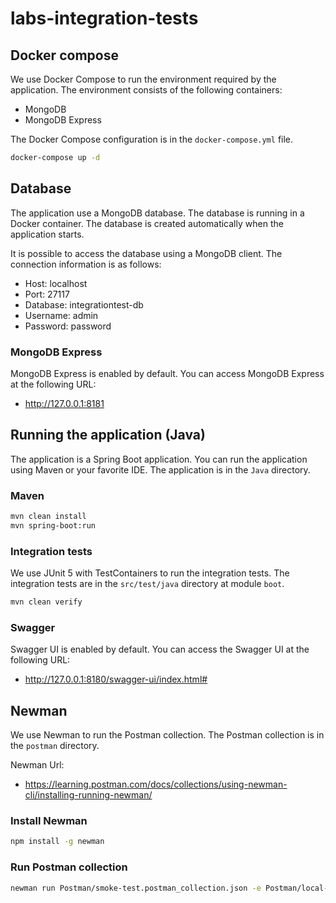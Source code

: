 # labs-integration-tests

## Docker compose

We use Docker Compose to run the environment required by the application. The environment consists of the following
containers:

* MongoDB
* MongoDB Express

The Docker Compose configuration is in the `docker-compose.yml` file.

```bash
docker-compose up -d
```

## Database

The application use a MongoDB database. The database is running in a Docker container.
The database is created automatically when the application starts.

It is possible to access the database using a MongoDB client. The connection information is as follows:

* Host: localhost
* Port: 27117
* Database: integrationtest-db
* Username: admin
* Password: password

### MongoDB Express

MongoDB Express is enabled by default. You can access MongoDB Express at the following URL:

* http://127.0.0.1:8181

## Running the application (Java)

The application is a Spring Boot application. You can run the application using Maven or your favorite IDE.
The application is in the `Java` directory.

### Maven

```bash
mvn clean install
mvn spring-boot:run
```

### Integration tests

We use JUnit 5 with TestContainers to run the integration tests.
The integration tests are in the `src/test/java` directory at module `boot`.

```bash
mvn clean verify
```

### Swagger

Swagger UI is enabled by default. You can access the Swagger UI at the following URL:

* http://127.0.0.1:8180/swagger-ui/index.html#

## Newman

We use Newman to run the Postman collection. The Postman collection is in the `postman` directory.

Newman Url:

* https://learning.postman.com/docs/collections/using-newman-cli/installing-running-newman/

### Install Newman

```bash
npm install -g newman
```

### Run Postman collection

```bash
newman run Postman/smoke-test.postman_collection.json -e Postman/local-java.postman_environment.json
```


